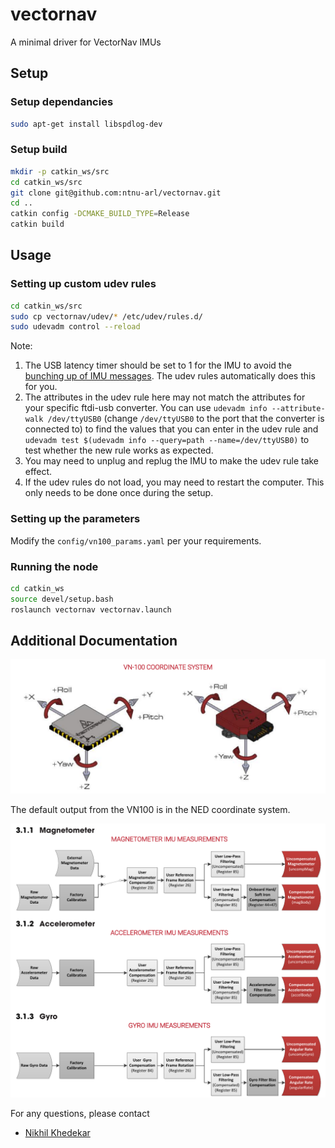 # vectornav

A minimal driver for VectorNav IMUs

## Setup

### Setup dependancies

```bash
sudo apt-get install libspdlog-dev
```

### Setup build

```bash
mkdir -p catkin_ws/src
cd catkin_ws/src
git clone git@github.com:ntnu-arl/vectornav.git
cd ..
catkin config -DCMAKE_BUILD_TYPE=Release
catkin build
```

## Usage

### Setting up custom udev rules

```bash
cd catkin_ws/src
sudo cp vectornav/udev/* /etc/udev/rules.d/
sudo udevadm control --reload
```

Note:

1. The USB latency timer should be set to 1 for the IMU to avoid the [bunching up of IMU messages](https://github.com/ntnu-arl/vectornav/issues/5). The udev rules automatically does this for you.
2. The attributes in the udev rule here may not match the attributes for your specific ftdi-usb converter. You can use `udevadm info --attribute-walk /dev/ttyUSB0` (change `/dev/ttyUSB0` to the port that the converter is connected to) to find the values that you can enter in the udev rule and `udevadm test $(udevadm info --query=path --name=/dev/ttyUSB0)` to test whether the new rule works as expected.
3. You may need to unplug and replug the IMU to make the udev rule take effect.
4. If the udev rules do not load, you may need to restart the computer. This only needs to be done once during the setup.

### Setting up the parameters

Modify the `config/vn100_params.yaml` per your requirements.

### Running the node

```bash
cd catkin_ws
source devel/setup.bash
roslaunch vectornav vectornav.launch
```

## Additional Documentation

![Coordinate frame](images/vn100_coordinate_system.png)

The default output from the VN100 is in the NED coordinate system.

![IMU subsystems](images/imu_subsystems.png)

For any questions, please contact

- [Nikhil Khedekar](mailto:nikhil.v.khedekar@ntnu.no)
